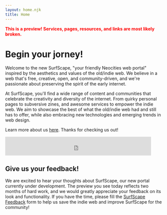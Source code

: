 ```yaml
---
layout: home.njk
title: Home
---
```


<strong style="color: red;">This is a preview! Services, pages, resources, and links are most likely broken.</strong>

# Begin your jorney!

Welcome to the new SurfScape, "your friendly Neocities web portal" inspired by the aesthetics and values of the old/indie web. We believe in a web that's free, creative, open, and community-driven, and we're passionate about preserving the spirit of the early internet.

At SurfScape, you'll find a wide range of content and communities that celebrate the creativity and diversity of the internet. From quirky personal pages to subversive zines, and awesome services to empower the indie web. We aim to showcase the best of what the old/indie web had and still has to offer, while also embracing new technologies and emerging trends in web design.

Learn more about us [here](/about). Thanks for checking us out!

<iframe class="advert" width="468" height="60" style="border:none" src="https://hbaguette.neocities.org/bannerlink/embed.html" name="bannerlink"></iframe>

## Give us your feedback!

We are excited to hear your thoughts about SurfScape, our new portal currently under development. The preview you see today reflects two months of hard work, and we would greatly appreciate your feedback on its look and functionality. If you have the time, please fill the [SurfScape Feedback](https://forms.gle/ZnT6Ep1CND5r4sT16) form to help us save the indie web and improve SurfScape for the community!
